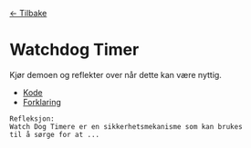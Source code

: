 [<- Tilbake](/README.md)

# Watchdog Timer

Kjør demoen og reflekter over når dette kan være nyttig.

- [Kode](WatchdogTimer.ino)
- [Forklaring](https://www.electronicwings.com/arduino/watchdog-in-arduino)

```
Refleksjon:
Watch Dog Timere er en sikkerhetsmekanisme som kan brukes
til å sørge for at ...
```
